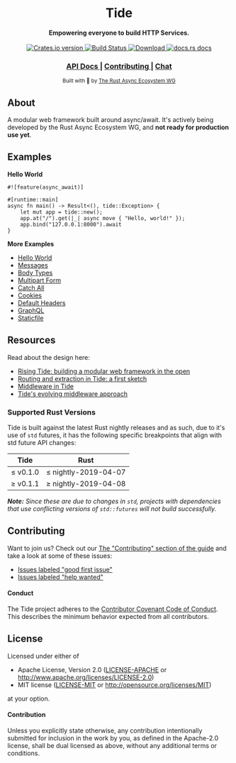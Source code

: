 <h1 align="center">Tide</h1>
<div align="center">
 <strong>
   Empowering everyone to build HTTP Services.
 </strong>
</div>

<br />

<div align="center">
  <!-- Crates version -->
  <a href="https://crates.io/crates/tide">
    <img src="https://img.shields.io/crates/v/tide.svg?style=flat-square"
    alt="Crates.io version" />
  </a>
  <!-- Build Status -->
  <a href="https://travis-ci.org/rustasync/tide">
    <img src="https://img.shields.io/travis/rustasync/tide.svg?style=flat-square"
      alt="Build Status" />
  </a>
  <!-- Downloads -->
  <a href="https://crates.io/crates/tide">
    <img src="https://img.shields.io/crates/d/tide.svg?style=flat-square"
      alt="Download" />
  </a>
  <!-- docs.rs docs -->
  <a href="https://docs.rs/tide">
    <img src="https://img.shields.io/badge/docs-latest-blue.svg?style=flat-square"
      alt="docs.rs docs" />
  </a>
</div>

<div align="center">
  <h3>
    <a href="https://docs.rs/tide">
      API Docs
    </a>
    <span> | </span>
    <a href="https://github.com/rustasync/tide/blob/master/.github/CONTRIBUTING.md">
      Contributing
    </a>
    <span> | </span>
    <a href="https://discordapp.com/channels/442252698964721669/474974025454452766">
      Chat
    </a>
  </h3>
</div>

<div align="center">
  <sub>Built with 🌊 by <a href="https://github.com/rustasync">The Rust Async Ecosystem WG</a>
</div>

## About

A modular web framework built around async/await. It's actively being developed by the Rust Async
Ecosystem WG, and **not ready for production use yet**.

## Examples

**Hello World**

```rust,no_run
#![feature(async_await)]

#[runtime::main]
async fn main() -> Result<(), tide::Exception> {
    let mut app = tide::new();
    app.at("/").get(|_| async move { "Hello, world!" });
    app.bind("127.0.0.1:8000").await
}
```

**More Examples**

- [Hello World](https://github.com/rustasync/tide/blob/master/examples/hello.rs)
- [Messages](https://github.com/rustasync/tide/blob/master/examples/messages.rs)
- [Body Types](https://github.com/rustasync/tide/blob/master/examples/body_types.rs)
- [Multipart Form](https://github.com/rustasync/tide/blob/master/examples/multipart_form/mod.rs)
- [Catch All](https://github.com/rustasync/tide/blob/master/examples/catch_all.rs)
- [Cookies](https://github.com/rustasync/tide/blob/master/examples/cookies.rs)
- [Default Headers](https://github.com/rustasync/tide/blob/master/examples/default_headers.rs)
- [GraphQL](https://github.com/rustasync/tide/blob/master/examples/graphql.rs)
- [Staticfile](https://github.com/rustasync/tide/blob/master/examples/staticfile.rs)

## Resources

Read about the design here:

- [Rising Tide: building a modular web framework in the open](https://rustasync.github.io/team/2018/09/11/tide.html)
- [Routing and extraction in Tide: a first sketch](https://rustasync.github.io/team/2018/10/16/tide-routing.html)
- [Middleware in Tide](https://rustasync.github.io/team/2018/11/07/tide-middleware.html)
- [Tide's evolving middleware approach](https://rustasync.github.io/team/2018/11/27/tide-middleware-evolution.html)

### Supported Rust Versions

Tide is built against the latest Rust nightly releases and as such, due to it's use of `std` futures,
it has the following specific breakpoints that align with std future API changes:

| Tide        | Rust                    |
| ----------- | ----------------------- |
| &le; v0.1.0 | &le; nightly-2019-04-07 |
| &ge; v0.1.1 | &ge; nightly-2019-04-08 |

_**Note:** Since these are due to changes in `std`, projects with dependencies that use conflicting versions of `std::futures` will not build successfully._

## Contributing

Want to join us? Check out our [The "Contributing" section of the
guide][contributing] and take a look at some of these issues:

- [Issues labeled "good first issue"][good-first-issue]
- [Issues labeled "help wanted"][help-wanted]

#### Conduct

The Tide project adheres to the [Contributor Covenant Code of
Conduct](https://github.com/rustasync/tide/blob/master/.github/CODE_OF_CONDUCT.md). This
describes the minimum behavior expected from all contributors.

## License

Licensed under either of

- Apache License, Version 2.0 ([LICENSE-APACHE](LICENSE-APACHE) or http://www.apache.org/licenses/LICENSE-2.0)
- MIT license ([LICENSE-MIT](LICENSE-MIT) or http://opensource.org/licenses/MIT)

at your option.

#### Contribution

Unless you explicitly state otherwise, any contribution intentionally submitted
for inclusion in the work by you, as defined in the Apache-2.0 license, shall be
dual licensed as above, without any additional terms or conditions.

[releases]: https://github.com/rustasync/tide/releases
[contributing]: https://github.com/rustasync/tide/blob/master/.github/CONTRIBUTING.md
[good-first-issue]: https://github.com/rustasync/tide/labels/good%20first%20issue
[help-wanted]: https://github.com/rustasync/tide/labels/help%20wanted
